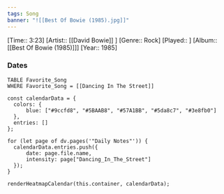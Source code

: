 ```yaml
---
tags: Song  
banner: "![[Best Of Bowie (1985).jpg]]"
---
```

[Time:: 3:23]
[Artist:: [[David Bowie]] ]
[Genre:: Rock]
[Played:: ]
[Album:: [[Best Of Bowie (1985)]]]
[Year:: 1985]
### Dates
````dataview
TABLE Favorite_Song
WHERE Favorite_Song = [[Dancing In The Street]]
````
  ```dataviewjs
const calendarData = { 
	colors: { 
		blue: ["#9ccfd8", "#5BAAB8", "#57A1BB", "#5da8c7", "#3e8fb0"] 
	}, 
	entries: [] 
}; 

for (let page of dv.pages('"Daily Notes"')) { 
	calendarData.entries.push({ 
		date: page.file.name, 
		intensity: page["Dancing_In_The_Street"]
	}); 
} 

renderHeatmapCalendar(this.container, calendarData);
```
